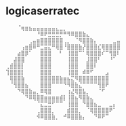 # logicaserratec

⠀⠀⠀⠈⢶⣶⣦⣤⣤⣤⣤⣤⣤⣄⣀⡀⠀⠀⠀⠀⠀⠀⠀⠀⠀⠀
⠀⠀⠀⠀⠀⠀⠀⠀⠘⠿⠟⣛⣛⣛⡛⠛⠻⠿⣿⣿⣷⣄⠀⠀⠀⠀⠀⠀⠀⠀
⠀⠀⠀⠀⠀⠀⢀⣤⣶⣿⣿⣿⣿⣿⣿⢀⡀⠀⠈⠻⣿⣿⣷⡄⠀⠀⠀⠀⣀⣤
⠀⠀⠀⠀⢠⣶⣿⠿⠛⣉⣭⣍⠛⢿⣿⠘⣿⣿⣿⣷⡜⣿⣿⣿⣎⢿⣿⣿⣿⣿
⠀⠀⠀⣴⣿⡿⠁⠀⠀⣿⣿⣿⠀⠀⠃⠀⢸⣿⣿⠉⠁⢿⣿⣿⣿⠎⠉⢻⣿⠇
⠀⠀⣼⣿⣿⠀⠀⠀⠀⣿⣿⣿⠀⠀⠀⠀⢸⣿⣿⠀⠀⣸⣿⣿⠃⠀⠀⠘⠁⠀
⢀⣾⣿⣿⡇⠀⠀⠀⠀⣿⣿⣿⠀⠀⠀⠀⢸⣿⣿⠀⠀⣿⣿⠇⠀⠀⠀⠀⠀⠀
⢹⣿⣿⣿⡇⠀⠀⠀⠀⣿⣿⣿⠀⠀⠀⠀⢸⣿⣿⠀⠾⠿⠋⠀⠀⠀⣠⠀⠀⠀
⠀⢿⣿⣿⣷⠀⠀⠀⠀⣿⣿⣿⣿⣿⣷⣶⣦⣍⠻⣿⣿⣿⣿⣿⣿⣿⣿⠀⠀⠀
⠀⠈⢻⣿⣿⣦⠀⠀⠀⣿⣿⣿⠉⠉⠉⠙⠻⣿⣷⣌⠉⠉⠉⠉⢻⣿⠟⠀⠀⠀
⠀⠀⠀⠙⢿⣿⣷⣤⡀⠿⢿⣿⠀⠀⠀⠀⢰⣜⢿⣿⣧⡀⠀⠀⠈⠋⠀⠀⠀⠀
⠀⠀⠀⠀⠀⠙⠿⢿⣿⣿⣶⣶⣶⣶⣾⡇⢸⣿⣦⠻⣿⣷⣄⠀⠀⠀⠀⠀⠀⠀
⠀⠀⠀⠀⠀⠀⠀⠀⠈⣍⣉⣛⠋⠉⠉⠀⢸⣿⣿⠀⠙⣿⣿⣦⣀⠀⠀⣀⡄⠀
⠀⠀⠀⠀⠀⠀⠀⠀⢀⣿⣿⣿⡀⠀⠀⠀⣾⣿⣿⡀⠀⠈⢿⣿⣿⣿⣿⠟⠁⠀
⠀⠀⠀⠀⠀⠀⠀⠀⠺⠿⣿⣿⣷⡀⠀⠚⠿⣿⣿⣷⡄⠀⠀⠙⠿⠟⠉⠀⠀⠀
